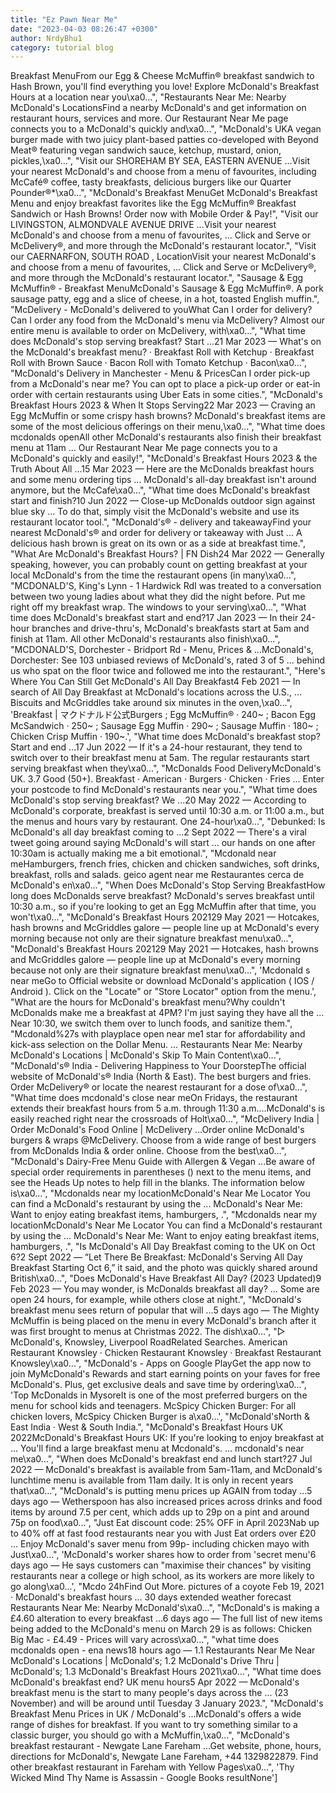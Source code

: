 ```yaml
---
title: "Ez Pawn Near Me"
date: "2023-04-03 08:26:47 +0300"
author: NrdyBhu1
category: tutorial blog
---
```

Breakfast MenuFrom our Egg & Cheese McMuffin® breakfast sandwich to Hash Brown, you'll find everything you love! Explore McDonald's Breakfast Hours at a location near you\xa0...", "Restaurants Near Me: Nearby McDonald's LocationsFind a nearby McDonald's and get information on restaurant hours, services and more. Our Restaurant Near Me page connects you to a McDonald's quickly and\xa0...", "McDonald's UKA vegan burger made with two juicy plant-based patties co-developed with Beyond Meat® featuring vegan sandwich sauce, ketchup, mustard, onion, pickles,\xa0...", "Visit our SHOREHAM BY SEA, EASTERN AVENUE ...Visit your nearest McDonald's and choose from a menu of favourites, including McCafé® coffee, tasty breakfasts, delicious burgers like our Quarter Pounder®*\xa0...", "McDonald's Breakfast MenuGet McDonald's Breakfast Menu and enjoy breakfast favorites like the Egg McMuffin® Breakfast Sandwich or Hash Browns! Order now with Mobile Order & Pay!", "Visit our LIVINGSTON, ALMONDVALE AVENUE DRIVE ...Visit your nearest McDonald's and choose from a menu of favourites, ... Click and Serve or McDelivery®, and more through the McDonald's restaurant locator.", "Visit our CAERNARFON, SOUTH ROAD , LocationVisit your nearest McDonald's and choose from a menu of favourites, ... Click and Serve or McDelivery®, and more through the McDonald's restaurant locator.", "Sausage & Egg McMuffin® - Breakfast MenuMcDonald's Sausage & Egg McMuffin®. A pork sausage patty, egg and a slice of cheese, in a hot, toasted English muffin.", "McDelivery - McDonald's delivered to youWhat Can I order for delivery? Can I order any food from the McDonald's menu via McDelivery? Almost our entire menu is available to order on McDelivery, with\xa0...", "What time does McDonald's stop serving breakfast? Start ...21 Mar 2023 — What's on the McDonald's breakfast menu? · Breakfast Roll with Ketchup · Breakfast Roll with Brown Sauce · Bacon Roll with Tomato Ketchup · Bacon\xa0...", "McDonald's Delivery in Manchester - Menu & PricesCan I order pick-up from a McDonald's near me? You can opt to place a pick-up order or eat-in order with certain restaurants using Uber Eats in some cities.", "McDonald's Breakfast Hours 2023 & When It Stops Serving22 Mar 2023 — Craving an Egg McMuffin or some crispy hash browns? McDonald's breakfast items are some of the most delicious offerings on their menu,\xa0...", "What time does mcdonalds openAll other McDonald's restaurants also finish their breakfast menu at 11am ... Our Restaurant Near Me page connects you to a McDonald's quickly and easily!", "McDonald's Breakfast Hours 2023 & the Truth About All ...15 Mar 2023 — Here are the McDonalds breakfast hours and some menu ordering tips ... McDonald's all-day breakfast isn't around anymore, but the McCafe\xa0...", "What time does McDonald's breakfast start and finish?10 Jun 2022 — Close-up McDonalds outdoor sign against blue sky ... To do that, simply visit the McDonald's website and use its restaurant locator tool.", "McDonald's® - delivery and takeawayFind your nearest McDonald's® and order for delivery or takeaway with Just ... A delicious hash brown is great on its own or as a side at breakfast time.", "What Are McDonald's Breakfast Hours? | FN Dish24 Mar 2022 — Generally speaking, however, you can probably count on getting breakfast at your local McDonald's from the time the restaurant opens (in many\xa0...", "MCDONALD'S, King's Lynn - 1 Hardwick RdI was treated to a conversation between two young ladies about what they did the night before. Put me right off my breakfast wrap. The windows to your serving\xa0...", "What time does McDonald's breakfast start and end?17 Jan 2023 — In their 24-hour branches and drive-thru's, McDonald's breakfasts start at 5am and finish at 11am. All other McDonald's restaurants also finish\xa0...", "MCDONALD'S, Dorchester - Bridport Rd - Menu, Prices & ...McDonald's, Dorchester: See 103 unbiased reviews of McDonald's, rated 3 of 5 ... behind us who spat on the floor twice and followed me into the restaurant.", "Here's Where You Can Still Get McDonald's All Day Breakfast4 Feb 2021 — In search of All Day Breakfast at McDonald's locations across the U.S., ... Biscuits and McGriddles take around six minutes in the oven,\xa0...", 'Breakfast | マクドナルド公式Burgers ; Egg McMuffin® · 240~ ; Bacon Egg McSandwich · 250~ ; Sausage Egg Muffin · 290~ ; Sausage Muffin · 180~ ; Chicken Crisp Muffin · 190~.', "What time does McDonald's breakfast stop? Start and end ...17 Jun 2022 — If it's a 24-hour restaurant, they tend to switch over to their breakfast menu at 5am. The regular restaurants start serving breakfast when they\xa0...", "McDonalds Food DeliveryMcDonald's UK. 3.7 Good (50+). Breakfast · American · Burgers · Chicken · Fries ... Enter your postcode to find McDonald's restaurants near you.", "What time does McDonald's stop serving breakfast? We ...20 May 2022 — According to McDonald's corporate, breakfast is served until 10:30 a.m. or 11:00 a.m., but the menus and hours vary by restaurant. One 24-hour\xa0...", "Debunked: Is McDonald's all day breakfast coming to ...2 Sept 2022 — There's a viral tweet going around saying McDonald's will start ... our hands on one after 10:30am is actually making me a bit emotional.", "Mcdonald near meHamburgers, french fries, chicken and chicken sandwiches, soft drinks, breakfast, rolls and salads. geico agent near me Restaurantes cerca de McDonald's en\xa0...", "When Does McDonald's Stop Serving BreakfastHow long does McDonalds serve breakfast? McDonald's serves breakfast until 10:30 a.m., so if you're looking to get an Egg McMuffin after that time, you won't\xa0...", "McDonald's Breakfast Hours 202129 May 2021 — Hotcakes, hash browns and McGriddles galore — people line up at McDonald's every morning because not only are their signature breakfast menu\xa0...", "McDonald's Breakfast Hours 202129 May 2021 — Hotcakes, hash browns and McGriddles galore — people line up at McDonald's every morning because not only are their signature breakfast menu\xa0...", 'Mcdonald s near meGo to Official website or download McDonald\'s application ( IOS / Android ). Click on the "Locate" or "Store Locator" option from the menu.', "What are the hours for McDonald's breakfast menu?Why couldn't McDonalds make me a breakfast at 4PM? I'm just saying they have all the ... Near 10:30, we switch them over to lunch foods, and sanitize them.", "Mcdonald%27s with playplace open near me1 star for affordability and kick-ass selection on the Dollar Menu. ... Restaurants Near Me: Nearby McDonald's Locations | McDonald's Skip To Main Content\xa0...", "McDonald's® India - Delivering Happiness to Your DoorstepThe official website of McDonald's® India (North & East). The best burgers and fries. Order McDelivery® or locate the nearest restaurant for a dose of\xa0...", "What time does mcdonald's close near meOn Fridays, the restaurant extends their breakfast hours from 5 a.m. through 11:30 a.m....McDonald's is easily reached right near the crossroads of Holt\xa0...", "McDelivery India | Order McDonald's Food Online | McDelivery ...Order online McDonald's burgers & wraps @McDelivery. Choose from a wide range of best burgers from McDonalds India & order online. Choose from the best\xa0...", "McDonald's Dairy-Free Menu Guide with Allergen & Vegan ...Be aware of special order requirements in parentheses () next to the menu items, and see the Heads Up notes to help fill in the blanks. The information below is\xa0...", "Mcdonalds near my locationMcDonald's Near Me Locator You can find a McDonald's restaurant by using the ... McDonald's Near Me: Want to enjoy eating breakfast items, hamburgers, .", "Mcdonalds near my locationMcDonald's Near Me Locator You can find a McDonald's restaurant by using the ... McDonald's Near Me: Want to enjoy eating breakfast items, hamburgers, .", "Is McDonald's All Day Breakfast coming to the UK on Oct 6?2 Sept 2022 — “Let There Be Breakfast: McDonald's Serving All Day Breakfast Starting Oct 6,” it said, and the photo was quickly shared around British\xa0...", "Does McDonald's Have Breakfast All Day? (2023 Updated)9 Feb 2023 — You may wonder, is McDonalds breakfast all day? ... Some are open 24 hours, for example, while others close at night.", "McDonald's breakfast menu sees return of popular that will ...5 days ago — The Mighty McMuffin is being placed on the menu in every McDonald's branch after it was first brought to menus at Christmas 2022. The dish\xa0...", "▷ McDonald's, Knowsley, Liverpool RoadRelated Searches. American Restaurant Knowsley · Chicken Restaurant Knowsley · Breakfast Restaurant Knowsley\xa0...", "McDonald's - Apps on Google PlayGet the app now to join MyMcDonald's Rewards and start earning points on your faves for free McDonald's. Plus, get exclusive deals and save time by ordering\xa0...", 'Top McDonalds in MysoreIt is one of the most preferred burgers on the menu for school kids and teenagers. McSpicy Chicken Burger: For all chicken lovers, McSpicy Chicken Burger is a\xa0...', "McDonald'sNorth & East India · West & South India.", "McDonald's Breakfast Hours UK 2022McDonald's Breakfast Hours UK: If you're looking to enjoy breakfast at ... You'll find a large breakfast menu at Mcdonald's. ... mcdonald's near me\xa0...", "When does McDonald's breakfast end and lunch start?27 Jul 2022 — McDonald's breakfast is available from 5am-11am, and McDonald's lunchtime menu is available from 11am daily. It is only in recent years that\xa0...", "McDonald's is putting menu prices up AGAIN from today ...5 days ago — Wetherspoon has also increased prices across drinks and food items by around 7.5 per cent, which adds up to 29p on a pint and around 75p on food\xa0...", "Just Eat discount code: 25% OFF in April 2023Nab up to 40% off at fast food restaurants near you with Just Eat orders over £20 ... Enjoy McDonald's saver menu from 99p- including chicken mayo with Just\xa0...", 'McDonald\'s worker shares how to order from \'secret menu\'6 days ago — He says customers can "maximise their chances" by visiting restaurants near a college or high school, as its workers are more likely to go along\xa0...', "Mcdo 24hFind Out More. pictures of a coyote Feb 19, 2021 · McDonald's breakfast hours ... 30 days extended weather forecast Restaurants Near Me: Nearby McDonald's\xa0...", "McDonald's is making a £4.60 alteration to every breakfast ...6 days ago — The full list of new items being added to the McDonald's menu on March 29 is as follows: Chicken Big Mac - £4.49 - Prices will vary across\xa0...", "what time does mcdonalds open - ena news18 hours ago — 1.1 Restaurants Near Me Near McDonald's Locations | McDonald's; 1.2 McDonald's Drive Thru | McDonald's; 1.3 McDonald's Breakfast Hours 2021\xa0...", "What time does McDonald's breakfast end? UK menu hours5 Apr 2022 — McDonald's breakfast menu is the start to many people's days across the ... (23 November) and will be around until Tuesday 3 January 2023.", "McDonald's Breakfast Menu Prices in UK / McDonald's ...McDonald's offers a wide range of dishes for breakfast. If you want to try something similar to a classic burger, you should go with a McMuffin,\xa0...", "McDonald's breakfast restaurant - Newgate Lane Fareham ...Get website, phone, hours, directions for McDonald's, Newgate Lane Fareham, +44 1329822879. Find other breakfast restaurant in Fareham with Yellow Pages\xa0...", 'Thy Wicked Mind Thy Name is Assassin - Google Books resultNone']